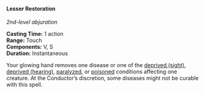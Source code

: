 #### Lesser Restoration
<!-- markdownlint-disable link-image-reference-definitions -->
[_metadata_:spell_name]:- "Lesser Restoration"
[_metadata_:spell_level]:- "2"
[_metadata_:spell_school]:- "abjuration"
[_metadata_:ritual]:- "false"
[_metadata_:casting_time_amount]:- "1"
[_metadata_:casting_time_unit]:- "action"
[_metadata_:range]:- "Touch"
[_metadata_:target]:- "one creature"
[_metadata_:components_verbal]:- "true"
[_metadata_:components_somatic]:- "true"
[_metadata_:components_material]:- "false"
[_metadata_:duration]:- "Instantaneous"
[_metadata_:concentration]:- "false"
[_metadata_:compared_to_wotc_srd_5.1]:- "mechanics_same_wording_different"
[_metadata_:compared_to_a5e_srd]:- "mechanics_same_wording_different"
<!-- markdownlint-disable-next-line no-emphasis-as-heading -->
_2nd-level abjuration_

**Casting Time:** 1 action \
**Range:** Touch \
**Components:** V, S \
**Duration:** Instantaneous

Your glowing hand removes one disease or one of the [deprived (sight)](#Conditions_deprived), [deprived (hearing)](#Conditions_deprived), [paralyzed](#Conditions_paralyzed), or [poisoned](#Conditions_poisoned) conditions affecting one creature.
At the Conductor’s discretion, some diseases might not be curable with this spell.
